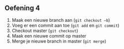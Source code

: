 ## Oefening 4

1. Maak een nieuwe branch aan (`git checkout –b`)
1. Voeg er een commit aan toe (`git add` en `git commit`)
1. Checkout master (`git checkout`)
1. Maak een nieuwe commit op master
1. Merge je nieuwe branch in master (`git merge`)

